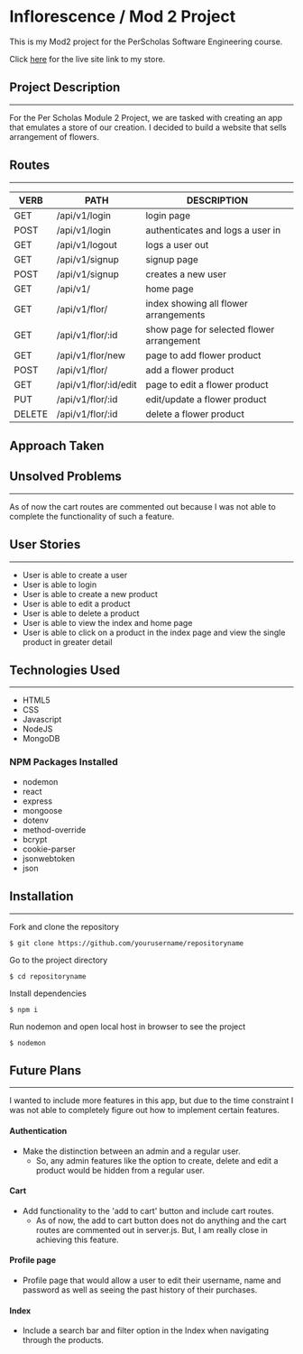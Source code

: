 # Inflorescence / Mod 2 Project

This is my Mod2 project for the PerScholas Software Engineering course.

Click [here][1] for the live site link to my store.

## Project Description
***
For the Per Scholas Module 2 Project, we are tasked with creating an app that emulates a store of our creation. I decided to build a website that sells arrangement of flowers.

## Routes
***

   VERB 		 | 		  PATH 		 |  	 DESCRIPTION
------------ | ------------- | -------------------
GET | /api/v1/login | login page  |
POST | /api/v1/login | authenticates and logs a user in |
GET | /api/v1/logout | logs a  user out |
GET | /api/v1/signup | signup page  |
POST | /api/v1/signup | creates a new user |
GET | /api/v1/ | home page  |
GET | /api/v1/flor/ | index showing all flower arrangements |
GET | /api/v1/flor/:id | show page for selected flower arrangement |
GET | /api/v1/flor/new | page to add flower product |
POST | /api/v1/flor/ | add a flower product |
GET | /api/v1/flor/:id/edit | page to edit a flower product |
PUT | /api/v1/flor/:id | edit/update a flower product |
DELETE | /api/v1/flor/:id | delete a flower product|

## Approach Taken

## Unsolved Problems
***
As of now the cart routes are commented out because I was not able to complete the functionality of such a feature. 


## User Stories
***
* User is able to create a user
* User is able to login
* User is able to create a new product
* User is able to edit a product
* User is able to delete a product
* User is able to view the index and home page
* User is able to click on a product in the index page and view the single product in greater detail

## Technologies Used
***
* HTML5
* CSS
* Javascript
* NodeJS
* MongoDB

### NPM Packages Installed
* nodemon
* react
* express
* mongoose
* dotenv
* method-override
* bcrypt
* cookie-parser
* jsonwebtoken
* json

## Installation
***
Fork and clone the repository
```
$ git clone https://github.com/yourusername/repositoryname
```
Go to the project directory
```
$ cd repositoryname
```
Install dependencies
```
$ npm i
```
Run nodemon and open local host in browser to see the project
```
$ nodemon
```

## Future Plans
***
I wanted to include more features in this app, but due to the time constraint I was not able to completely figure out how to implement certain features.

#### Authentication
* Make the distinction between an admin and a regular user.
   * So, any admin features like the option to create, delete and edit a product would be hidden from a regular user.

#### Cart
* Add functionality to the 'add to cart' button and include cart routes.
   * As of now, the add to cart button does not do anything and the cart routes are commented out in server.js. But, I am really close in achieving this feature.

#### Profile page
* Profile page that would allow a user to edit their username, name and password as well as seeing the past history of their purchases. 

#### Index
* Include a search bar and filter option in the Index when navigating through the products. 

[1]:https://inflorescence123.herokuapp.com "live site"